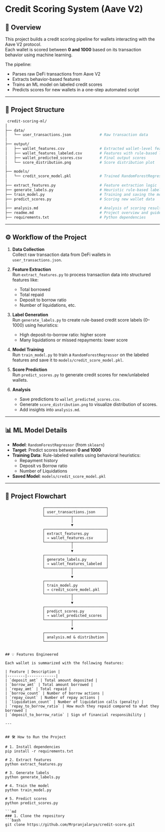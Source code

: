 # Credit Scoring System (Aave V2)

## 📌 Overview

This project builds a credit scoring pipeline for wallets interacting with the Aave V2 protocol.  
Each wallet is scored between **0 and 1000** based on its transaction behavior using machine learning.

The pipeline:
- Parses raw DeFi transactions from Aave V2
- Extracts behavior-based features
- Trains an ML model on labeled credit scores
- Predicts scores for new wallets in a one-step automated script

---
## 📁 Project Structure
```bash
 credit-scoring-ml/
│
├── data/
│   └── user_transactions.json             # Raw transaction data
│
├── output/
│   ├── wallet_features.csv                # Extracted wallet-level features
│   ├── wallet_features_labeled.csv        # Features with rule-based labels
│   ├── wallet_predicted_scores.csv        # Final output scores
│   └── score_distribution.png             # Score distribution plot
│
├── models/
│   └── credit_score_model.pkl             # Trained RandomForestRegressor model
│
├── extract_features.py                    # Feature extraction logic
├── generate_labels.py                     # Heuristic rule-based label generator
├── train_model.py                         # Training and saving the model
├── predict_scores.py                      # Scoring new wallet data
│
├── analysis.md                            # Analysis of scoring results
├── readme.md                              # Project overview and guide
├── requirements.txt                       # Python dependencies

```


---

## ⚙️ Workflow of the Project

1. **Data Collection**  
   Collect raw transaction data from DeFi wallets in `user_transactions.json`.

2. **Feature Extraction**  
   Run `extract_features.py` to process transaction data into structured features like:
   - Total borrowed
   - Total repaid
   - Deposit to borrow ratio
   - Number of liquidations, etc.

3. **Label Generation**  
   Run `generate_labels.py` to create rule-based credit score labels (0–1000) using heuristics:
   - High deposit-to-borrow ratio: higher score
   - Many liquidations or missed repayments: lower score

4. **Model Training**  
   Run `train_model.py` to train a `RandomForestRegressor` on the labeled features and save it to `models/credit_score_model.pkl`.

5. **Score Prediction**  
   Run `predict_scores.py` to generate credit scores for new/unlabeled wallets.

6. **Analysis**  
   - Save predictions to `wallet_predicted_scores.csv`.
   - Generate `score_distribution.png` to visualize distribution of scores.
   - Add insights into `analysis.md`.

---

## 📊 ML Model Details

- **Model**: `RandomForestRegressor` (from `sklearn`)
- **Target**: Predict scores between **0 and 1000**
- **Training Data**: Rule-labeled wallets using behavioral heuristics:
  - Repayment history
  - Deposit vs Borrow ratio
  - Number of Liquidations
- **Saved Model**: `models/credit_score_model.pkl`

---

## 🔁 Project Flowchart

```text
                 ┌────────────────────────────┐
                 │ user_transactions.json     │
                 └────────────┬───────────────┘
                              │
                              ▼
                 ┌────────────────────────────┐
                 │ extract_features.py        │
                 │ → wallet_features.csv      │
                 └────────────┬───────────────┘
                              │
                              ▼
                 ┌────────────────────────────┐
                 │ generate_labels.py         │
                 │ → wallet_features_labeled  │
                 └────────────┬───────────────┘
                              │
                              ▼
                 ┌────────────────────────────┐
                 │ train_model.py             │
                 │ → credit_score_model.pkl   │
                 └────────────┬───────────────┘
                              │
                              ▼
                 ┌────────────────────────────┐
                 │ predict_scores.py          │
                 │ → wallet_predicted_scores  │
                 └────────────┬───────────────┘
                              │
                              ▼
                 ┌────────────────────────────┐
                 │ analysis.md & distribution │
                 └────────────────────────────┘


## 💡 Features Engineered

Each wallet is summarized with the following features:

| Feature | Description |
|--------|-------------|
| `deposit_amt` | Total amount deposited |
| `borrow_amt` | Total amount borrowed |
| `repay_amt` | Total repaid |
| `borrow_count` | Number of borrow actions |
| `repay_count` | Number of repay actions |
| `liquidation_count` | Number of liquidation calls (penalty) |
| `repay_to_borrow_ratio` | How much they repaid compared to what they borrowed |
| `deposit_to_borrow_ratio` | Sign of financial responsibility |

---


## 🛠️ How to Run the Project

# 1. Install dependencies
pip install -r requirements.txt

# 2. Extract features
python extract_features.py

# 3. Generate labels
python generate_labels.py

# 4. Train the model
python train_model.py

# 5. Predict scores
python predict_scores.py

```md
### 1. Clone the repository
```bash
git clone https://github.com/Mrpranjalarya/credit-score.git
